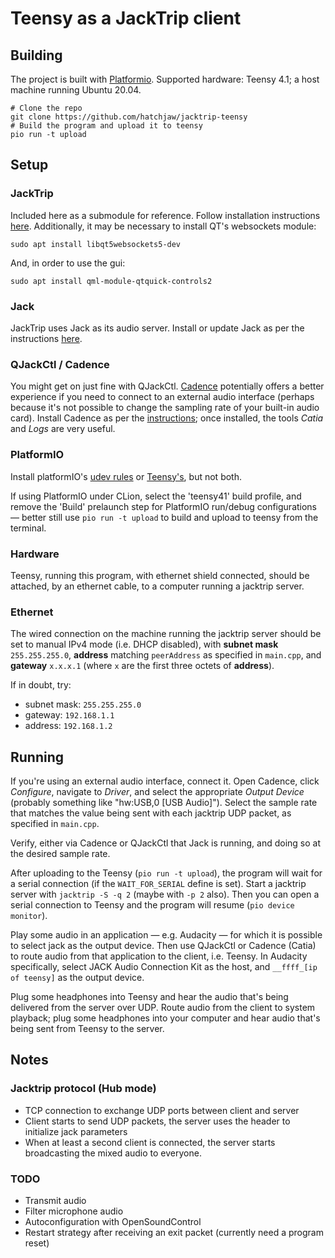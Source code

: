 # Teensy as a JackTrip client

## Building

The project is built with [Platformio](https://platformio.org). 
Supported hardware: Teensy 4.1; a host machine running Ubuntu 20.04.

```shell
# Clone the repo
git clone https://github.com/hatchjaw/jacktrip-teensy
# Build the program and upload it to teensy
pio run -t upload
```

## Setup

### JackTrip

Included here as a submodule for reference. Follow installation 
instructions [here](https://jacktrip.github.io/jacktrip/Build/Linux/).
Additionally, it may be necessary to install QT's websockets module:

```shell
sudo apt install libqt5websockets5-dev
```

And, in order to use the gui:

```shell
sudo apt install qml-module-qtquick-controls2
```

### Jack

JackTrip uses Jack as its audio server. Install or update Jack as per the
instructions 
[here](https://qjackctl.sourceforge.io/qjackctl-index.html#Installation).

### QJackCtl / Cadence

You might get on just fine with QJackCtl.
[Cadence](https://kx.studio/Applications:Cadence) potentially offers a better
experience if you need to connect to an external audio interface (perhaps
because it's not possible to change the sampling rate of your built-in audio
card). Install Cadence as per the 
[instructions](https://github.com/falkTX/Cadence/blob/master/INSTALL.md);
once installed, the tools _Catia_ and _Logs_ are very useful.


### PlatformIO

Install platformIO's 
[udev rules](https://docs.platformio.org/en/latest/core/installation/udev-rules.html)
or [Teensy's](https://www.pjrc.com/teensy/loader_linux.html), but not both.

If using PlatformIO under
CLion, select the 'teensy41' build profile, and remove the 'Build' prelaunch
step for PlatformIO run/debug 
configurations — better still use 
`pio run -t upload` to build and upload to teensy from the terminal.

### Hardware

Teensy, running this program, with ethernet shield connected, should be 
attached, by an ethernet cable, to a computer running a jacktrip server.

### Ethernet

The wired connection on the machine running the jacktrip server should be
set to manual IPv4 mode (i.e. DHCP disabled), with **subnet mask** 
`255.255.255.0`, **address** matching `peerAddress` as specified in `main.cpp`, 
and **gateway** `x.x.x.1` (where `x` are the first three octets of **address**).

If in doubt, try:

- subnet mask: `255.255.255.0`
- gateway: `192.168.1.1`
- address: `192.168.1.2`

## Running

If you're using an external audio interface, connect it. Open Cadence, click 
_Configure_, navigate to _Driver_, and select the appropriate _Output Device_
(probably something like "hw:USB,0 [USB Audio]"). Select the sample rate that
matches the value being sent with each jacktrip UDP packet, as specified in
`main.cpp`.

Verify, either via Cadence or QJackCtl that Jack is running, and 
doing so at the desired sample rate.

After uploading to the Teensy (`pio run -t upload`), the program will wait 
for a serial connection (if the `WAIT_FOR_SERIAL` define is set).
Start a jacktrip server with `jacktrip -S -q 2` (maybe with `-p 2` also).
Then you can open a serial connection to Teensy and the program will
resume (`pio device monitor`).

Play some audio in an application — e.g. Audacity — for which it is possible to 
select jack as the output device. Then use QJackCtl or Cadence (Catia) to route
audio from that application to the client, i.e. Teensy.
In Audacity specifically, select JACK Audio Connection Kit as the host, and
`__ffff_[ip of teensy]` as the output device.

Plug some
headphones into Teensy and hear the audio that's being delivered from the
server over UDP. 
Route audio from the client to system playback; plug some headphones into your 
computer and hear audio that's being sent from Teensy to the server.

## Notes

### Jacktrip protocol (Hub mode)

- TCP connection to exchange UDP ports between client and server
- Client starts to send UDP packets, the server uses the header to initialize jack parameters
- When at least a second client is connected, the server starts broadcasting the mixed audio to everyone.

### TODO

- Transmit audio
- Filter microphone audio
- Autoconfiguration with OpenSoundControl
- Restart strategy after receiving an exit packet (currently need a program reset)
